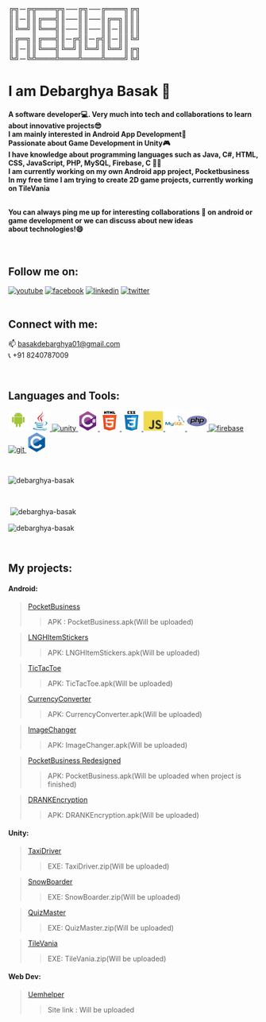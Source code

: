 <!-- <img src="https://user-images.githubusercontent.com/106986982/186013654-9201c640-6ac8-4d67-9e0d-c94b0bb6df90.gif?raw=true" height=400 /> -->

<h3>
  
<!-- <img align="right" src="https://user-images.githubusercontent.com/106986982/185974160-f89d38c9-e71b-446b-9bff-2c1c467607bf.gif?raw=true" width="200" height="200" /> -->
  
╔╗─╔╦═══╦╗──╔╗──╔═══╗╔╗<br>
║║─║║╔══╣║──║║──║╔═╗║║║<br>
║╚═╝║╚══╣║──║║──║║─║║║║<br>
║╔═╗║╔══╣║─╔╣║─╔╣║─║║╚╝<br>
║║─║║╚══╣╚═╝║╚═╝║╚═╝║╔╗<br>
╚╝─╚╩═══╩═══╩═══╩═══╝╚╝<br>
  
</h3>

# I am Debarghya Basak 👋

<h4>
A software developer💻. Very much into tech and collaborations to learn about innovative projects😎<br>
I am mainly interested in Android App Development📱<br>
Passionate about Game Development in Unity🎮<br>
I have knowledge about programming languages such as Java, C#, HTML, CSS, JavaScript, PHP, MySQL, Firebase, C 👨‍🎓<br>
I am currently working on my own Android app project, Pocketbusiness<br>
In my free time I am trying to create 2D game projects, currently working on TileVania<br><br>

You can always ping me up for interesting collaborations 🤝 on android or game development or we can discuss about new ideas about technologies!😄
</h4>

<br>

## Follow me on:<br>

<div>
  <!--<a href="https://www.instagram.com/deb_arg_hya/"><img alt="instagram" src="https://user-images.githubusercontent.com/106986982/186014923-da416ee5-e874-4ec8-ac2c-a345bfb76c77.png" width="50" height="50" /></a>-->
  <a href="https://www.youtube.com/channel/UC2r1yMcTxLNy_35oo9Oai_Q"><img alt="youtube" src="https://user-images.githubusercontent.com/106986982/188495233-d786f6c1-b601-401c-a6ce-150225c0e0b2.png" width="50" height="50" /></a>
  <a href="https://www.facebook.com/100012332310879/"><img alt="facebook" src="https://user-images.githubusercontent.com/106986982/186015217-dfef89d0-1c67-48f3-b130-081b1b667b28.png" width="50" height="50" /></a>
  <a href="https://www.linkedin.com/mwlite/in/debarghya-basak-28b3b41b4/"><img alt="linkedin" src="https://user-images.githubusercontent.com/106986982/186016112-3da74cd5-b4c7-4aff-94bb-fa22a9db011a.png" width="50" height="50" /></a>
  <a href="https://mobile.twitter.com/basak_debarghya/"><img alt="twitter" src="https://user-images.githubusercontent.com/106986982/186016428-49eed44e-5f01-418f-a3a2-e807394f3910.png" width="50" height="50" /></a>
</div>

<br>


## Connect with me:<br>

📫 basakdebarghya01@gmail.com<br>
📞 +91 8240787009

<!-- <p align="left"> <a href="https://github.com/ryo-ma/github-profile-trophy"><img src="https://github-profile-trophy.vercel.app/?username=debarghya-basak" alt="debarghya-basak" /></a> </p> -->

</p>

<br> 

## Languages and Tools:

<p align="left"> 
  
<a href="https://developer.android.com" target="_blank" rel="noreferrer"> <img src="https://raw.githubusercontent.com/devicons/devicon/master/icons/android/android-original-wordmark.svg" alt="android" width="40" height="40"/></a>
<a href="https://www.java.com" target="_blank" rel="noreferrer"> <img src="https://raw.githubusercontent.com/devicons/devicon/master/icons/java/java-original.svg" alt="java" width="40" height="40"/> </a>
<a href="https://unity.com/" target="_blank" rel="noreferrer"> <img src="https://www.vectorlogo.zone/logos/unity3d/unity3d-icon.svg" alt="unity" width="40" height="40"/> </a>
<a href="https://www.w3schools.com/cs/" target="_blank" rel="noreferrer"> <img src="https://raw.githubusercontent.com/devicons/devicon/master/icons/csharp/csharp-original.svg" alt="csharp" width="40" height="40"/> </a>
<a href="https://www.w3.org/html/" target="_blank" rel="noreferrer"> <img src="https://raw.githubusercontent.com/devicons/devicon/master/icons/html5/html5-original-wordmark.svg" alt="html5" width="40" height="40"/> </a>
<a href="https://www.w3schools.com/css/" target="_blank" rel="noreferrer"> <img src="https://raw.githubusercontent.com/devicons/devicon/master/icons/css3/css3-original-wordmark.svg" alt="css3" width="40" height="40"/> </a>
<a href="https://developer.mozilla.org/en-US/docs/Web/JavaScript" target="_blank" rel="noreferrer"> <img src="https://raw.githubusercontent.com/devicons/devicon/master/icons/javascript/javascript-original.svg" alt="javascript" width="40" height="40"/> </a>
<a href="https://www.mysql.com/" target="_blank" rel="noreferrer"> <img src="https://raw.githubusercontent.com/devicons/devicon/master/icons/mysql/mysql-original-wordmark.svg" alt="mysql" width="40" height="40"/> </a>
<a href="https://www.php.net" target="_blank" rel="noreferrer"> <img src="https://raw.githubusercontent.com/devicons/devicon/master/icons/php/php-original.svg" alt="php" width="40" height="40"/> </a>
<a href="https://firebase.google.com/" target="_blank" rel="noreferrer"> <img src="https://www.vectorlogo.zone/logos/firebase/firebase-icon.svg" alt="firebase" width="40" height="40"/> </a>
<a href="https://git-scm.com/" target="_blank" rel="noreferrer"> <img src="https://www.vectorlogo.zone/logos/git-scm/git-scm-icon.svg" alt="git" width="40" height="40"/> </a>
<a href="https://www.cprogramming.com/" target="_blank" rel="noreferrer"> <img src="https://raw.githubusercontent.com/devicons/devicon/master/icons/c/c-original.svg" alt="c" width="40" height="40"/> </a> 

</p>

<br>

<p align="left"> <img src="https://komarev.com/ghpvc/?username=debarghya-basak&label=Profile%20views&color=0e75b6&style=flat" alt="debarghya-basak" /> </p>
<br>

<p>&nbsp;<img align="center" src="https://github-readme-stats.vercel.app/api?username=debarghya-basak&show_icons=true&locale=en" alt="debarghya-basak" /></p>

<p><img align="center" src="https://github-readme-streak-stats.herokuapp.com/?user=debarghya-basak&" alt="debarghya-basak" /></p>

<br>

## My projects:<br>
#### Android:<br>
> [PocketBusiness](https://github.com/Debarghya-Basak/PocketBusiness)
>> APK : PocketBusiness.apk(Will be uploaded)

> [LNGHItemStickers](https://github.com/Debarghya-Basak/LNGHItemStickers)
>> APK: LNGHItemStickers.apk(Will be uploaded)

> [TicTacToe](https://github.com/Debarghya-Basak/Tic-Tac-Toe)
>> APK: TicTacToe.apk(Will be uploaded)

> [CurrencyConverter](https://github.com/Debarghya-Basak/Currency-Converter)
>> APK: CurrencyConverter.apk(Will be uploaded)

> [ImageChanger](https://github.com/Debarghya-Basak/Image-Changer)
>> APK: ImageChanger.apk(Will be uploaded)

> [PocketBusiness Redesigned](https://github.com/Debarghya-Basak/PocketBusiness-Redesigned)
>> APK: PocketBusiness.apk(Will be uploaded when project is finished)

> [DRANKEncryption](https://github.com/Debarghya-Basak/DRANKEncryption)
>> APK: DRANKEncryption.apk(Will be uploaded)

#### Unity:<br>
> [TaxiDriver](https://github.com/Debarghya-Basak/TaxiDriver)
>> EXE: TaxiDriver.zip(Will be uploaded)

> [SnowBoarder](https://github.com/Debarghya-Basak/SnowBoarder)
>> EXE: SnowBoarder.zip(Will be uploaded)

> [QuizMaster](https://github.com/Debarghya-Basak/Quiz-Master)
>> EXE: QuizMaster.zip(Will be uploaded)

> [TileVania](https://github.com/Debarghya-Basak/TileVania)
>> EXE: TileVania.zip(Will be uploaded)

#### Web Dev:<br>
> [Uemhelper](https://github.com/Debarghya-Basak/UEMHelper)
>>Site link : Will be uploaded
